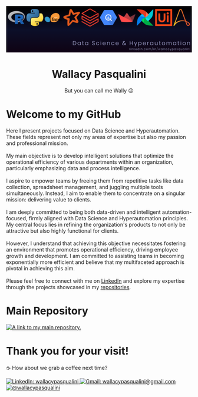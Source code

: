 <a href="https://www.linkedin.com/in/wallacypasqualini/" rel="noreferrer noopener" target="_blank">
  <img src="https://github.com/WallPasq/WallPasq/blob/main/assets/banner.png" alt="Languages and frameworks icons: R, Python, Scikit-learn, Spark, Airflow, Streamlit, Big Query, Power BI, Bizagi and Camunda." rel="noreferrer noopener" target="_blank">
</a>

<div align="center">
  <h1>Wallacy Pasqualini</h1>
  <p>But you can call me Wally 😉</p>
</div>

<h1>Welcome to my GitHub</h1>
<p>
   Here I present projects focused on Data Science and Hyperautomation. These fields represent not only my areas of expertise but also my passion and professional mission. <br /> <br />
   My main objective is to develop intelligent solutions that optimize the operational efficiency of various departments within an organization, particularly emphasizing data and process intelligence. <br /> <br />
   I aspire to empower teams by freeing them from repetitive tasks like data collection, spreadsheet management, and juggling multiple tools simultaneously. Instead, I aim to enable them to concentrate on a singular mission: delivering value to clients. <br /> <br />
   I am deeply committed to being both data-driven and intelligent automation-focused, firmly aligned with Data Science and Hyperautomation principles. My central focus lies in refining the organization's products to not only be attractive but also highly functional for clients. <br /> <br />
   However, I understand that achieving this objective necessitates fostering an environment that promotes operational efficiency, driving employee growth and development. I am committed to assisting teams in becoming exponentially more efficient and believe that my multifaceted approach is pivotal in achieving this aim. <br /> <br />
   Please feel free to connect with me on <a href="https://www.linkedin.com/in/wallacypasqualini/" rel="noreferrer noopener" target="_blank">LinkedIn</a> and explore my expertise through the projects showcased in my <a href="https://github.com/WallPasq?tab=repositories" rel="noreferrer noopener" target="_blank">repositories</a>.
</p>

<h1>Main Repository</h1>
<a href="https://github.com/WallPasq/projects" rel="noreferrer noopener" target="_blank">
  <img src="https://github-readme-stats.vercel.app/api/pin/?username=wallpasq&repo=projects&title_color=BEBEF2&icon_color=BEBEF2&text_color=BEBEF2&bg_color=0C0F29" alt="A link to my main repository." rel="noreferrer noopener" target="_blank">
</a>

<h1>Thank you for your visit!</h1>
<p>☕ How about we grab a coffee next time?</p>
<a href="https://www.linkedin.com/in/wallacypasqualini/" rel="noreferrer noopener" target="_blank">
  <img src="https://img.shields.io/badge/-LinkedIn-%230077B5?style=for-the-badge&logo=linkedin&logoColor=white" alt="LinkedIn: wallacypasqualini" rel="noreferrer noopener" target="_blank">
</a> 
<a href = "mailto:wallacypasqualini@gmail.com" rel="noreferrer noopener" target="_blank">
  <img src="https://img.shields.io/badge/-Gmail-%23333?style=for-the-badge&logo=gmail&logoColor=white" alt="Gmail: wallacypasqualini@gmail.com" rel="noreferrer noopener" target="_blank">
</a>
<a href="https://instagram.com/wallacypasqualini" rel="noreferrer noopener" target="_blank">
  <img src="https://img.shields.io/badge/-Instagram-%23E4405F?style=for-the-badge&logo=instagram&logoColor=white" alt="@wallacypasqualini" rel="noreferrer noopener" target="_blank">
</a>
